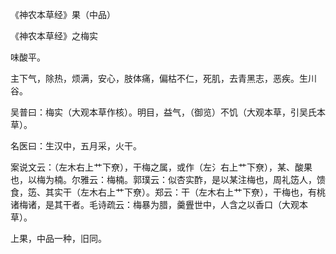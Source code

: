 《神农本草经》果（中品）

《神农本草经》之梅实

味酸平。

主下气，除热，烦满，安心，肢体痛，偏枯不仁，死肌，去青黑志，恶疾。生川谷。

吴普曰：梅实（大观本草作核）。明目，益气，（御览）不饥（大观本草，引吴氏本草）。

名医曰：生汉中，五月采，火干。

案说文云：（左木右上艹下尞），干梅之属，或作（左氵右上艹下尞），某、酸果也，以梅为楠。尔雅云：梅楠。郭璞云：似杏实酢，是以某注梅也，周礼笾人，馈食，笾、其实干（左木右上艹下尞）。郑云：干（左木右上艹下尞），干梅也，有桃诸梅诸，是其干者。毛诗疏云：梅暴为腊，羹舋世中，人含之以香口（大观本草）。

上果，中品一种，旧同。

